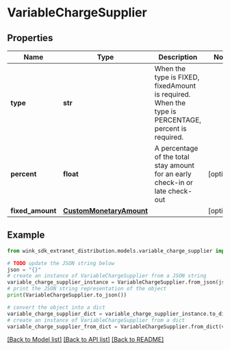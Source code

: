 # VariableChargeSupplier


## Properties

Name | Type | Description | Notes
------------ | ------------- | ------------- | -------------
**type** | **str** | When the type is FIXED, fixedAmount is required. When the type is PERCENTAGE, percent is required. | 
**percent** | **float** | A percentage of the total stay amount for an early check-in or late check-out | [optional] 
**fixed_amount** | [**CustomMonetaryAmount**](CustomMonetaryAmount.md) |  | [optional] 

## Example

```python
from wink_sdk_extranet_distribution.models.variable_charge_supplier import VariableChargeSupplier

# TODO update the JSON string below
json = "{}"
# create an instance of VariableChargeSupplier from a JSON string
variable_charge_supplier_instance = VariableChargeSupplier.from_json(json)
# print the JSON string representation of the object
print(VariableChargeSupplier.to_json())

# convert the object into a dict
variable_charge_supplier_dict = variable_charge_supplier_instance.to_dict()
# create an instance of VariableChargeSupplier from a dict
variable_charge_supplier_from_dict = VariableChargeSupplier.from_dict(variable_charge_supplier_dict)
```
[[Back to Model list]](../README.md#documentation-for-models) [[Back to API list]](../README.md#documentation-for-api-endpoints) [[Back to README]](../README.md)


